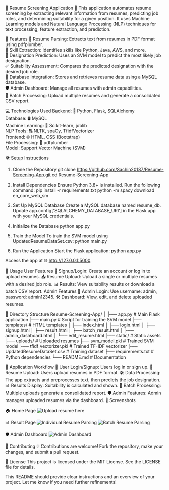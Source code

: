 🌟 Resume Screening Application 🌟
This application automates resume screening by extracting relevant information from resumes, predicting job roles, and determining suitability for a given position. It uses Machine Learning models and Natural Language Processing (NLP) techniques for text processing, feature extraction, and prediction.

🌟 Features
📄 Resume Parsing: Extracts text from resumes in PDF format using pdfplumber.             
🧠 Skill Extraction: Identifies skills like Python, Java, AWS, and more.           
🎯 Designation Prediction: Uses an SVM model to predict the most likely job designation.            
✅ Suitability Assessment: Compares the predicted designation with the desired job role.            
💾 Database Integration: Stores and retrieves resume data using a MySQL database.             
🛡️ Admin Dashboard: Manage all resumes with admin capabilities.          
🚀 Batch Processing: Upload multiple resumes and generate a consolidated CSV report.      

💻 Technologies Used
Backend: 🐍 Python, Flask, SQLAlchemy     
Database: 🛢️ MySQL      
Machine Learning: 🤖 Scikit-learn, joblib      
NLP Tools: 🔠 NLTK, spaCy, TfidfVectorizer      
Frontend: 🌐 HTML, CSS (Bootstrap)      
File Processing: 📂 pdfplumber      
Model: Support Vector Machine (SVM)        

🛠️ Setup Instructions
1. Clone the Repository
git clone https://github.com/Sachin20187/Resume-Screening-App.git
cd Resume-Screening-App

2. Install Dependencies
Ensure Python 3.8+ is installed. Run the following command:
pip install -r requirements.txt
python -m spacy download en_core_web_sm

3. Set Up MySQL Database
Create a MySQL database named resume_db.
Update app.config['SQLALCHEMY_DATABASE_URI'] in the Flask app with your MySQL credentials.

4. Initialize the Database
python app.py

5. Train the Model
To train the SVM model using UpdatedResumeDataSet.csv:
python main.py

6. Run the Application
Start the Flask application:
python app.py

Access the app at 🌐 http://127.0.0.1:5000.

📝 Usage
User Features
👤 Signup/Login: Create an account or log in to upload resumes.
📤 Resume Upload: Upload a single or multiple resumes with a desired job role.
📊 Results: View suitability results or download a batch CSV report.
Admin Features
🔑 Admin Login: Use username: admin, password: admin12345.
🛠️ Dashboard: View, edit, and delete uploaded resumes.

📂 Directory Structure
Resume-Screening-App/
│
├── app.py                # Main Flask application
├── main.py               # Script for training the SVM model
├── templates/            # HTML templates
│   ├── index.html
│   ├── login.html
│   ├── signup.html
│   ├── result.html
│   ├── batch_result.html
│   ├── admin_dashboard.html
│   └── edit_resume.html
├── static/               # Static assets
├── uploads/              # Uploaded resumes
├── svm_model.pkl         # Trained SVM model
├── tfidf_vectorizer.pkl  # Trained TF-IDF vectorizer
├── UpdatedResumeDataSet.csv  # Training dataset
├── requirements.txt      # Python dependencies
└── README.md             # Documentation

🔄 Application Workflow
👥 User Login/Signup: Users log in or sign up.
📄 Resume Upload: Users upload resumes in PDF format.
🛠️ Data Processing: The app extracts and preprocesses text, then predicts the job designation.
📊 Results Display: Suitability is calculated and shown.
📑 Batch Processing: Multiple uploads generate a consolidated report.
🛡️ Admin Features: Admin manages uploaded resumes via the dashboard.
📸 Screenshots

🏠 Home Page
![Upload resume here](https://github.com/user-attachments/assets/ebb8e404-00cc-4b81-bb60-0ce9ac348e2f)

📊 Result Page
![Individual Resume Parsing](https://github.com/user-attachments/assets/63244426-8fee-433d-a4d0-276f28bffd02)
![Batch Resume Parsing](https://github.com/user-attachments/assets/caa695ca-8405-4952-8680-0dfeb37760f9)

🛡️ Admin Dashboard
![Admin Dashboard](https://github.com/user-attachments/assets/5b4dd025-b429-4bd4-884a-262f103a88f5)

🤝 Contributing
💡 Contributions are welcome! Fork the repository, make your changes, and submit a pull request.

📜 License
This project is licensed under the MIT License. See the LICENSE file for details.

This README should provide clear instructions and an overview of your project. Let me know if you need further refinements!
